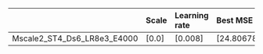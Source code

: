 |                             | Scale   | Learning rate   | Best MSE             | Best SSIM            |
|:----------------------------|:--------|:----------------|:---------------------|:---------------------|
| Mscale2_ST4_Ds6_LR8e3_E4000 | [0.0]   | [0.008]         | [24.806785583496094] | [0.7860192323432912] |
